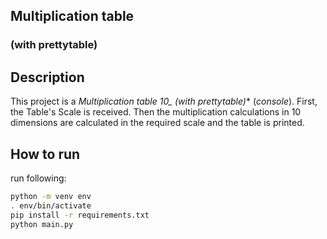 ## Multiplication table
### (with prettytable)

## Description
This project is a **Multiplication table 10*_ (with prettytable)** (_console_).
First, the Table's Scale is received. Then the multiplication calculations in 10 dimensions are calculated in the required scale and the table is printed.

## How to run
run following:
```bash
python -m venv env
. env/bin/activate
pip install -r requirements.txt
python main.py
```
